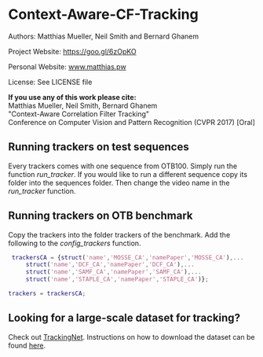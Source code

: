 # Context-Aware-CF-Tracking

Authors: Matthias Mueller, Neil Smith and Bernard Ghanem

Project Website: https://goo.gl/6zOpKO

Personal Website: www.matthias.pw

License: See LICENSE file

**If you use any of this work please cite:**  
Matthias Mueller, Neil Smith, Bernard Ghanem  
"Context-Aware Correlation Filter Tracking"  
Conference on Computer Vision and Pattern Recognition (CVPR 2017) [Oral]

## Running trackers on test sequences
Every trackers comes with one sequence from OTB100. Simply run the function *run_tracker*.
If you would like to run a different sequence copy its folder into the sequences folder.
Then change the video name in the *run_tracker* function.


## Running trackers on OTB benchmark
Copy the trackers into the folder trackers of the benchmark.
Add the following to the *config_trackers* function.

```matlab
 trackersCA = {struct('name','MOSSE_CA','namePaper','MOSSE_CA'),...     
     struct('name','DCF_CA','namePaper','DCF_CA'),...   
     struct('name','SAMF_CA','namePaper','SAMF_CA'),...
     struct('name','STAPLE_CA','namePaper','STAPLE_CA')};

trackers = trackersCA;
```
## Looking for a large-scale dataset for tracking?
Check out [TrackingNet](http://www.tracking-net.org). Instructions on how to download the dataset can be found [here](https://github.com/thias15/TrackingNet).